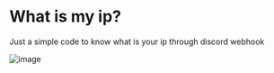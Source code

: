 # What is my ip?

Just a simple code to know what is your ip through discord webhook

![image](https://user-images.githubusercontent.com/71960366/137222091-08012ec4-765f-4dfb-ab1b-552f7fd5efd5.png)
